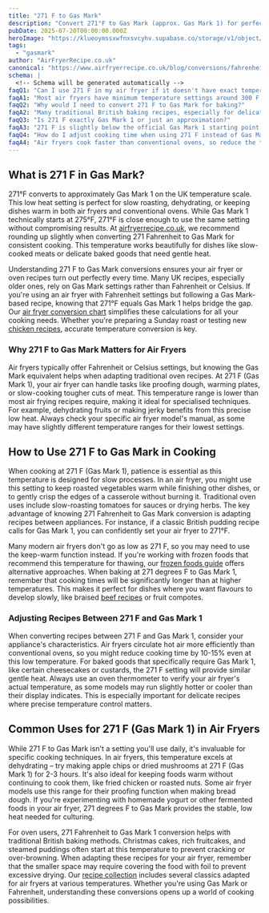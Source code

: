 ```yaml
---
title: "271 F to Gas Mark"
description: "Convert 271°F to Gas Mark (approx. Gas Mark 1) for perfect air fryer & oven cooking. Includes UK conversion tips & temperature guides."
pubDate: 2025-07-20T00:00:00.000Z
heroImage: "https://klueoymssxwfnxsvcyhv.supabase.co/storage/v1/object/public/Shmucket/271-f-to-gas-mark.png"
tags:
  - "gasmark"
author: "AirFryerRecipe.co.uk"
canonical: "https://www.airfryerrecipe.co.uk/blog/conversions/fahrenheit-to-gas-mark/271-f-to-gas-mark"
schema: |
  <!-- Schema will be generated automatically -->
faqQ1: "Can I use 271 F in my air fryer if it doesn't have exact temperature control?"
faqA1: "Most air fryers have minimum temperature settings around 300 F, so for 271 F (Gas Mark 1), use the keep-warm function or the lowest setting available. Monitor closely and reduce cooking time slightly to compensate."
faqQ2: "Why would I need to convert 271 F to Gas Mark for baking?"
faqA2: "Many traditional British baking recipes, especially for delicate items like custards or fruitcakes, specify Gas Mark 1. Converting 271 F to Gas Mark helps adapt these recipes accurately for air fryers with Fahrenheit displays."
faqQ3: "Is 271 F exactly Gas Mark 1 or just an approximation?"
faqA3: "271 F is slightly below the official Gas Mark 1 starting point of 275 F, but in practice, they're interchangeable. The small difference won't affect most slow-cooked dishes or baking recipes."
faqQ4: "How do I adjust cooking time when using 271 F instead of Gas Mark 1?"
faqA4: "Air fryers cook faster than conventional ovens, so reduce the time by 10-20% when using 271 F (Gas Mark 1 equivalent). Check food frequently, especially when dehydrating or slow-roasting."
---
```

<h2>What is 271 F in Gas Mark?</h2>
<p>271°F converts to approximately Gas Mark 1 on the UK temperature scale. This low heat setting is perfect for slow roasting, dehydrating, or keeping dishes warm in both air fryers and conventional ovens. While Gas Mark 1 technically starts at 275°F, 271°F is close enough to use the same setting without compromising results. At <a href=https://www.airfryerrecipe.co.uk>airfryerrecipe.co.uk</a>, we recommend rounding up slightly when converting 271 Fahrenheit to Gas Mark for consistent cooking. This temperature works beautifully for dishes like slow-cooked meats or delicate baked goods that need gentle heat.</p>

<p>Understanding 271 F to Gas Mark conversions ensures your air fryer or oven recipes turn out perfectly every time. Many UK recipes, especially older ones, rely on Gas Mark settings rather than Fahrenheit or Celsius. If you're using an air fryer with Fahrenheit settings but following a Gas Mark-based recipe, knowing that 271°F equals Gas Mark 1 helps bridge the gap. Our <a href=https://www.airfryerrecipe.co.uk/air-fryer-conversion-chart>air fryer conversion chart</a> simplifies these calculations for all your cooking needs. Whether you're preparing a Sunday roast or testing new <a href=https://www.airfryerrecipe.co.uk/recipe-category/chicken>chicken recipes</a>, accurate temperature conversion is key.</p>

<h3>Why 271 F to Gas Mark Matters for Air Fryers</h3>
<p>Air fryers typically offer Fahrenheit or Celsius settings, but knowing the Gas Mark equivalent helps when adapting traditional oven recipes. At 271 F (Gas Mark 1), your air fryer can handle tasks like proofing dough, warming plates, or slow-cooking tougher cuts of meat. This temperature range is lower than most air frying recipes require, making it ideal for specialised techniques. For example, dehydrating fruits or making jerky benefits from this precise low heat. Always check your specific air fryer model's manual, as some may have slightly different temperature ranges for their lowest settings.</p>

<h2>How to Use 271 F to Gas Mark in Cooking</h2>
<p>When cooking at 271 F (Gas Mark 1), patience is essential as this temperature is designed for slow processes. In an air fryer, you might use this setting to keep roasted vegetables warm while finishing other dishes, or to gently crisp the edges of a casserole without burning it. Traditional oven uses include slow-roasting tomatoes for sauces or drying herbs. The key advantage of knowing 271 Fahrenheit to Gas Mark conversion is adapting recipes between appliances. For instance, if a classic British pudding recipe calls for Gas Mark 1, you can confidently set your air fryer to 271°F.</p>

<p>Many modern air fryers don't go as low as 271 F, so you may need to use the keep-warm function instead. If you're working with frozen foods that recommend this temperature for thawing, our <a href=https://www.airfryerrecipe.co.uk/recipe-category/frozen-foods>frozen foods guide</a> offers alternative approaches. When baking at 271 degrees F to Gas Mark 1, remember that cooking times will be significantly longer than at higher temperatures. This makes it perfect for dishes where you want flavours to develop slowly, like braised <a href=https://www.airfryerrecipe.co.uk/recipe-category/beef>beef recipes</a> or fruit compotes.</p>

<h3>Adjusting Recipes Between 271 F and Gas Mark 1</h3>
<p>When converting recipes between 271 F and Gas Mark 1, consider your appliance's characteristics. Air fryers circulate hot air more efficiently than conventional ovens, so you might reduce cooking time by 10-15% even at this low temperature. For baked goods that specifically require Gas Mark 1, like certain cheesecakes or custards, the 271 F setting will provide similar gentle heat. Always use an oven thermometer to verify your air fryer's actual temperature, as some models may run slightly hotter or cooler than their display indicates. This is especially important for delicate recipes where precise temperature control matters.</p>

<h2>Common Uses for 271 F (Gas Mark 1) in Air Fryers</h2>
<p>While 271 F to Gas Mark isn't a setting you'll use daily, it's invaluable for specific cooking techniques. In air fryers, this temperature excels at dehydrating – try making apple chips or dried mushrooms at 271 F (Gas Mark 1) for 2-3 hours. It's also ideal for keeping foods warm without continuing to cook them, like fried chicken or roasted nuts. Some air fryer models use this range for their proofing function when making bread dough. If you're experimenting with homemade yogurt or other fermented foods in your air fryer, 271 degrees F to Gas Mark provides the stable, low heat needed for culturing.</p>

<p>For oven users, 271 Fahrenheit to Gas Mark 1 conversion helps with traditional British baking methods. Christmas cakes, rich fruitcakes, and steamed puddings often start at this temperature to prevent cracking or over-browning. When adapting these recipes for your air fryer, remember that the smaller space may require covering the food with foil to prevent excessive drying. Our <a href=https://www.airfryerrecipe.co.uk/recipes>recipe collection</a> includes several classics adapted for air fryers at various temperatures. Whether you're using Gas Mark or Fahrenheit, understanding these conversions opens up a world of cooking possibilities.</p>
